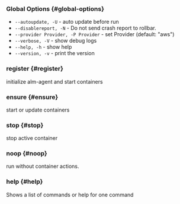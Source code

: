 ### Global Options {#global-options}
- `--autoupdate, -U` - auto update before run
- `--disablereport, -N` - Do not send crash report to rollbar.
- `--provider Provider, -P Provider` - set Provider (default: "aws")
- `--verbose, -V` - show debug logs
- `--help, -h` - show help
- `--version, -v` - print the version


### register {#register}
initialize alm-agent and start containers


### ensure {#ensure}
start or update containers


### stop {#stop}
stop active container


### noop {#noop}
run without container actions.


### help {#help}
Shows a list of commands or help for one command



